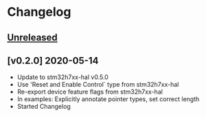 # Changelog

## [Unreleased]

## [v0.2.0] 2020-05-14

* Update to stm32h7xx-hal v0.5.0
* Use 'Reset and Enable Control` type from stm32h7xx-hal
* Re-export device feature flags from stm32h7xx-hal
* In examples: Explicitly annotate pointer types, set correct length
* Started Changelog

[Unreleased]: https://github.com/richardeoin/stm32h7-fmc/compare/v0.2.0...HEAD
[v0.1.2]: https://github.com/richardeoin/stm32h7-fmc/compare/v0.1.2...v0.2.0
